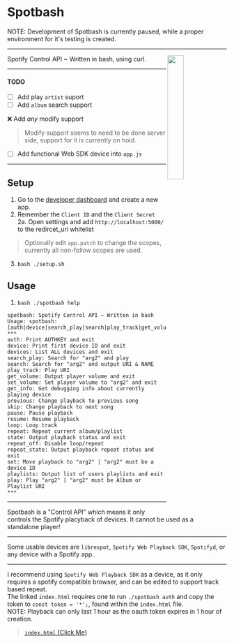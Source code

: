 # Spotbash
NOTE: Development of Spotbash is currently paused, while a proper environment for it's testing is created.
***
<p>
<p>
		<img src="https://cdn.discordapp.com/attachments/699685435198144553/758393878947561522/spotbash_ex2.png" width="27%" align="right"> 
	</p>
	Spotify Control API ~ Written in bash, using curl.
</p>

***
#### TODO
- [ ] Add play `artist` suport
- [ ] Add `album` search support

:x: Add *any* modify support
> Modify support seems to need to be done server side, support for it is currently on hold.

- [ ] Add functional Web SDK device into `app.js`
***
## Setup
1. Go to the [developer dashboard](https://developer.spotify.com/dashboard/applications) and create a new app.
2. Remember the `Client ID` and the `Client Secret`\
2a. Open settings and add `http://localhost:5000/` to the redircet_uri whitelist
> Optionally edit `app.patch` to change the scopes, currently all non-follow scopes are used.
3. `bash ./setup.sh`
## Usage
1. `bash ./spotbash help`
```
spotbash: Spotify Control API ~ Written in bash
Usage: spotbash:
[auth|device|search_play|search|play_track|get_volume|set_volume|get_info|previous|skip|pause|resume|loop|repeat|state|set|playlists|play]
***
auth: Print AUTHKEY and exit
device: Print first device ID and exit
devices: List ALL devices and exit
search_play: Search for "arg2" and play
search: Search for "arg2" and output URI & NAME
play_track: Play URI
get_volume: Output player volume and exit
set_volume: Set player volume to "arg2" and exit
get_info: Get debugging info about currently playing device
previous: Change playback to previous song
skip: Change playback to next song
pause: Pause playback
resume: Resume playback
loop: Loop track
repeat: Repeat current album/playlist
state: Output playback status and exit
repeat_off: Disable loop/repeat
repeat_state: Output playback repeat status and exit
set: Move playback to "arg2" | "arg2" must be a device ID
playlists: Output list of users playlists and exit
play: Play "arg2" | "arg2" must be Album or Playlist URI
***
```
***
Spotbash is a "Control API" which means it only controls the Spotify placyback of devices. It cannot be used as a standalone player!
***
Some usable devices are `librespot`, `Spotify Web Playback SDK`, `Spotifyd`, or any device with a Spotify app. 
***
I recommend using `Spotify Web Playback SDK` as a device, as it only requires a spotify compatible browser, and can be edited to support track based repeat.\
The linked `index.html` requires one to run `./spotbash auth` and copy the token to `const token = '*';`, found within the `index.html` file.\
NOTE: Playback can only last 1 hour as the oauth token expires in 1 hour of creation.
> [`index.html` (Click Me)](https://cdn.discordapp.com/attachments/699685435198144553/758540007572373514/index.html)
